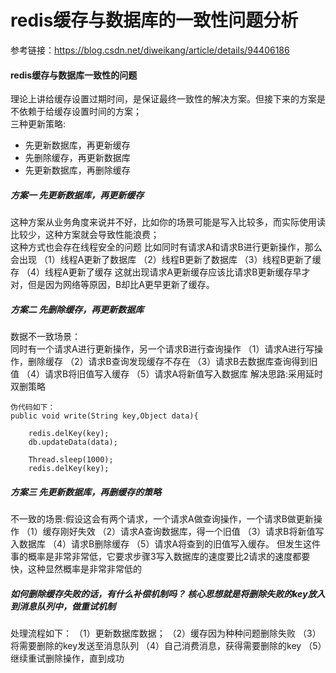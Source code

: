 # redis缓存与数据库的一致性问题分析
参考链接：https://blog.csdn.net/diweikang/article/details/94406186

#### redis缓存与数据库一致性的问题
理论上讲给缓存设置过期时间，是保证最终一致性的解决方案。但接下来的方案是不依赖于给缓存设置时间的方案；  
三种更新策略:  
- 先更新数据库，再更新缓存
- 先删除缓存，再更新数据库
- 先更新数据库，再删除缓存
##### 方案一 先更新数据库，再更新缓存
这种方案从业务角度来说并不好，比如你的场景可能是写入比较多，而实际使用读比较少，这种方案就会导致性能浪费；  
这种方式也会存在线程安全的问题 比如同时有请求A和请求B进行更新操作，那么会出现
（1）线程A更新了数据库
（2）线程B更新了数据库
（3）线程B更新了缓存
（4）线程A更新了缓存
这就出现请求A更新缓存应该比请求B更新缓存早才对，但是因为网络等原因，B却比A更早更新了缓存。

##### 方案二 先删除缓存，再更新数据库
数据不一致场景：   
同时有一个请求A进行更新操作，另一个请求B进行查询操作
（1）请求A进行写操作，删除缓存
（2）请求B查询发现缓存不存在
（3）请求B去数据库查询得到旧值
（4）请求B将旧值写入缓存
（5）请求A将新值写入数据库
解决思路:采用延时双删策略
```
伪代码如下：
public void write(String key,Object data){
 
    redis.delKey(key);
    db.updateData(data);
 
    Thread.sleep(1000);
    redis.delKey(key);
```
##### 方案三 先更新数据库，再删缓存的策略
不一致的场景:假设这会有两个请求，一个请求A做查询操作，一个请求B做更新操作
（1）缓存刚好失效
（2）请求A查询数据库，得一个旧值
（3）请求B将新值写入数据库
（4）请求B删除缓存
（5）请求A将查到的旧值写入缓存。
但发生这件事的概率是非常非常低，它要求步骤3写入数据库的速度要比2请求的速度都要快，这种显然概率是非常非常低的

##### 如何删除缓存失败的话，有什么补偿机制吗？ 核心思想就是将删除失败的key放入到消息队列中，做重试机制
处理流程如下：
（1）更新数据库数据；
（2）缓存因为种种问题删除失败
（3）将需要删除的key发送至消息队列
（4）自己消费消息，获得需要删除的key
（5）继续重试删除操作，直到成功



